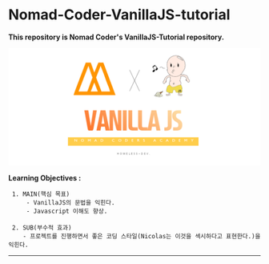 # Nomad-Coder-VanillaJS-tutorial

**This repository is Nomad Coder's VanillaJS-Tutorial repository.**

      
<img src="./vanillaJS_tutorial.png" />


**Learning Objectives :**

     1. MAIN(핵심 목표)
         - VanillaJS의 문법을 익힌다.
         - Javascript 이해도 향상.
         
     2. SUB(부수적 효과)
        - 프로젝트를 진행하면서 좋은 코딩 스타일(Nicolas는 이것을 섹시하다고 표현한다.)을 익힌다.
       
<hr>
